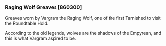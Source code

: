 ### Raging Wolf Greaves [860300]

Greaves worn by Vargram the Raging Wolf, one of the first Tarnished to visit the Roundtable Hold.

According to the old legends, wolves are the shadows of the Empyrean, and this is what Vargram aspired to be.